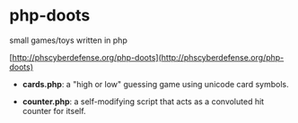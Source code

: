 # php-doots
small games/toys written in php

[http://phscyberdefense.org/php-doots](http://phscyberdefense.org/php-doots)

- **cards.php**: a "high or low" guessing game using unicode card symbols.

- **counter.php**: a self-modifying script that acts as a convoluted hit counter for itself.
